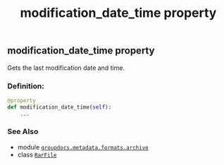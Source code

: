﻿---
title: modification_date_time property
second_title: GroupDocs.Metadata for Python via .NET API References
description: 
type: docs
url: /python-net/groupdocs.metadata.formats.archive/rarfile/modification_date_time/
is_root: false
weight: 140
---

## modification_date_time property


Gets the last modification date and time.
### Definition:
```python
@property
def modification_date_time(self):
    ...
```

### See Also
* module [`groupdocs.metadata.formats.archive`](../../)
* class [`RarFile`](/metadata/python-net/groupdocs.metadata.formats.archive/rarfile)
